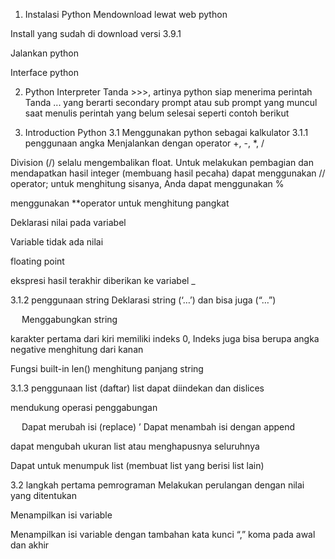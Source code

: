 1.	Instalasi Python
Mendownload lewat web python
 
Install yang sudah di download versi 3.9.1
 
Jalankan python
 
Interface python
 
2.	Python Interpreter
Tanda >>>, artinya python siap menerima perintah
Tanda ... yang berarti secondary prompt atau sub prompt yang muncul saat menulis perintah yang belum selesai seperti contoh berikut
 
3. Introduction Python
3.1 Menggunakan python sebagai kalkulator
3.1.1 penggunaan angka
Menjalankan dengan operator +, -, *, /
 
Division (/) selalu mengembalikan float. 
Untuk melakukan pembagian dan mendapatkan hasil integer (membuang hasil pecaha) dapat menggunakan // operator; 
untuk menghitung sisanya, Anda dapat menggunakan %
 
menggunakan **operator untuk menghitung pangkat
 
Deklarasi nilai pada variabel
 
Variable tidak ada nilai
 
floating point
 
ekspresi hasil terakhir diberikan ke variabel _
 

3.1.2 penggunaan string
Deklarasi string (‘…’) dan bisa juga (“…”)
 
 
 
 
Menggabungkan string
 
 
karakter pertama dari kiri memiliki indeks 0, Indeks juga bisa berupa angka negative menghitung dari kanan
 
 
Fungsi built-in len() menghitung panjang string
 

3.1.3 penggunaan list (daftar)
list dapat diindekan dan dislices
 
mendukung operasi penggabungan
 
 
Dapat merubah isi (replace)
 ’
Dapat menambah isi dengan append
 
dapat mengubah ukuran list atau menghapusnya seluruhnya
 
 
Dapat untuk menumpuk list (membuat list yang berisi list lain)
 

3.2 langkah pertama pemrograman
Melakukan perulangan dengan nilai yang ditentukan
 
Menampilkan isi variable
 
Menampilkan isi variable dengan tambahan kata kunci “,” koma pada awal dan akhir
 
